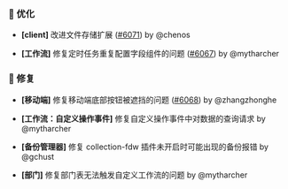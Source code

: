### 🚀 优化

- **[client]** 改进文件存储扩展 ([#6071](https://github.com/nocobase/nocobase/pull/6071)) by @chenos

- **[工作流]** 修复定时任务重复配置字段组件的问题 ([#6067](https://github.com/nocobase/nocobase/pull/6067)) by @mytharcher

### 🐛 修复

- **[移动端]** 修复移动端底部按钮被遮挡的问题 ([#6068](https://github.com/nocobase/nocobase/pull/6068)) by @zhangzhonghe

- **[工作流：自定义操作事件]** 修复自定义操作事件中对数据的查询请求 by @mytharcher

- **[备份管理器]** 修复 collection-fdw 插件未开启时可能出现的备份报错 by @gchust

- **[部门]** 修复部门表无法触发自定义工作流的问题 by @mytharcher

